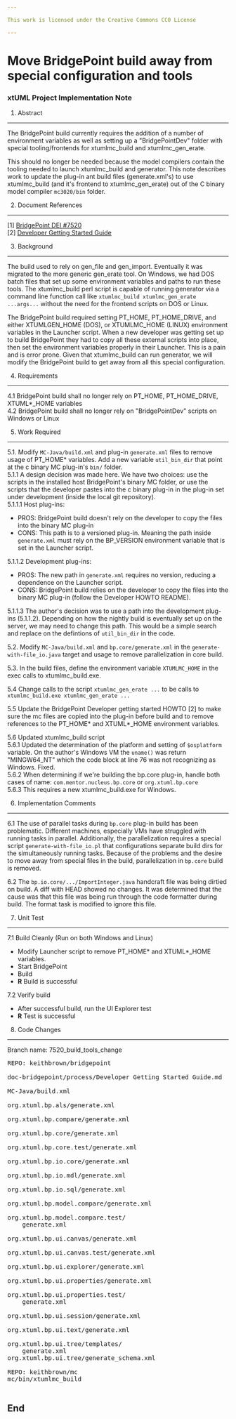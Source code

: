 ```yaml
---

This work is licensed under the Creative Commons CC0 License

---
```


# Move BridgePoint build away from special configuration and tools
### xtUML Project Implementation Note


1. Abstract
-----------
The BridgePoint build currently requires the addition of a number of environment
variables as well as setting up a "BridgePointDev" folder with special tooling/frontends 
for xtumlmc_build and xtumlmc_gen_erate.  

This should no longer be needed because the model compilers contain the tooling needed
to launch xtumlmc_build and generator. This note describes work to update the plug-in ant 
build files (generate.xml's) to use xtumlmc_build (and it's frontend to xtumlmc_gen_erate) 
out of the C binary model compiler ```mc3020/bin``` folder.

2. Document References
----------------------
[1] [BridgePoint DEI #7520](https://support.onefact.net/redmine/issues/7520)    
[2] [Developer Getting Started Guide](https://github.com/keithbrown/bridgepoint/blob/7520_build_tools_change/doc-bridgepoint/process/Developer%20Getting%20Started%20Guide.md)  

3. Background
-------------
The build used to rely on gen_file and gen_import.  Eventually it was migrated to the 
more generic gen_erate tool.  On Windows, we had DOS batch files that set up some
environment variables and paths to run these tools.  The xtumlmc_build perl
script is capable of running generator via a command line function call like 
```xtumlmc_build xtumlmc_gen_erate ...args...``` without the need for the frontend
scripts on DOS or Linux.     

The BridgePoint build required setting PT_HOME, PT_HOME_DRIVE, and either XTUMLGEN_HOME (DOS),
or XTUMLMC_HOME (LINUX) environment variables in the Launcher script.  When a new 
developer was getting set up to build BridgePoint they had to copy all these external scripts
into place, then set the environment variables properly in their Launcher.  This is a pain
and is error prone.  Given that xtumlmc_build can run generator, we will modify the BridgePoint
build to get away from all this special configuration.

4. Requirements
---------------
4.1  BridgePoint build shall no longer rely on PT_HOME, PT_HOME_DRIVE, XTUML*_HOME variables     
4.2  BridgePoint build shall no longer rely on "BridgePointDev" scripts on Windows or Linux    

5. Work Required
----------------
5.1. Modify ```MC-Java/build.xml``` and plug-in ```generate.xml``` files to remove usage of PT_HOME* 
variables.  Add a new variable ```util_bin_dir``` that point at the c binary MC plug-in's ```bin/``` 
folder.   
5.1.1  A design decision was made here.  We have two choices: use the scripts in the installed host
BridgePoint's binary MC folder, or use the scripts that the developer pastes into the c binary plug-in
in the plug-in set under development (inside the local git repository).  
5.1.1.1  Host plug-ins:  
  - PROS: BridgePoint build doesn't rely on the developer to copy the files into the binary MC plug-in  
  - CONS: This path is to a versioned plug-in.  Meaning the path inside ```generate.xml``` must rely on
  the BP_VERSION environment variable that is set in the Launcher script.   

5.1.1.2  Development plug-ins:  
  - PROS: The new path in ```generate.xml``` requires no version, reducing a dependence on the Launcher script.   
  - CONS: BridgePoint build relies on the developer to copy the files into the binary MC plug-in (follow 
  the Developer HOWTO README).  

5.1.1.3  The author's decision was to use a path into the development plug-ins (5.1.1.2).  Depending on how 
the nightly build is eventually set up on the server, we may need to change this path.  This would be a simple 
search and replace on the defintions of ```util_bin_dir``` in the code.   
  
5.2. Modify ```MC-Java/build.xml``` and ```bp.core/generate.xml``` in the ```generate-with-file_io.java``` target and
usage to remove parallelization in core build.  
  
5.3. In the build files, define the environment variable ```XTUMLMC_HOME``` in the exec calls to xtumlmc_build.exe.   

5.4  Change calls to the script ```xtumlmc_gen_erate ...``` to be calls to ```xtumlmc_build.exe xtumlmc_gen_erate ...```     

5.5  Update the BridgePoint Developer getting started HOWTO [2] to make sure the mc files are copied into the plug-in
before build and to remove references to the PT_HOME* and XTUML*_HOME environment variables.  

5.6  Updated xtumlmc_build script   
5.6.1  Updated the determination of the platform and setting of ```$osplatform``` variable.  On the author's Windows
VM the ```uname()``` was return "MINGW64_NT" which the code block at line 76 was not recognizing as Windows.  Fixed.  
5.6.2  When determining if we're building the bp.core plug-in, handle both cases of name: ```com.mentor.nucleus.bp.core``` or ```org.xtuml.bp.core```    
5.6.3  This requires a new xtumlmc_build.exe for Windows.  

6. Implementation Comments
--------------------------
6.1  The use of parallel tasks during ```bp.core``` plug-in build has been problematic.
Different machines, especially VMs have struggled with running tasks in parallel.  Additionally, 
the parallelization requires a special script ```generate-with-file_io.pl``` that configurations 
separate build dirs for the simultaneously running tasks.  Because of the problems and the desire
to move away from special files in the build, parallelization in ```bp.core``` build is removed.   

6.2  The ```bp.io.core/.../ImportInteger.java``` handcraft file was being dirtied on build. A diff
with HEAD showed no changes.  It was determined that the cause was that this file was being run
through the code formatter during build.  The format task is modified to ignore this file.   

7. Unit Test
------------
7.1  Build Cleanly (Run on both Windows and Linux)
  - Modify Launcher script to remove PT_HOME* and XTUML*_HOME variables.  
  - Start BridgePoint  
  - Build  
  - __R__ Build is successful  

7.2  Verify build
  - After successful build, run the UI Explorer test  
  - __R__ Test is successful  
  
8. Code Changes
---------------
Branch name: 7520_build_tools_change

<pre>
REPO: keithbrown/bridgepoint

doc-bridgepoint/process/Developer Getting Started Guide.md

MC-Java/build.xml

org.xtuml.bp.als/generate.xml

org.xtuml.bp.compare/generate.xml

org.xtuml.bp.core/generate.xml

org.xtuml.bp.core.test/generate.xml

org.xtuml.bp.io.core/generate.xml

org.xtuml.bp.io.mdl/generate.xml

org.xtuml.bp.io.sql/generate.xml

org.xtuml.bp.model.compare/generate.xml

org.xtuml.bp.model.compare.test/
    generate.xml

org.xtuml.bp.ui.canvas/generate.xml

org.xtuml.bp.ui.canvas.test/generate.xml

org.xtuml.bp.ui.explorer/generate.xml

org.xtuml.bp.ui.properties/generate.xml

org.xtuml.bp.ui.properties.test/
    generate.xml

org.xtuml.bp.ui.session/generate.xml

org.xtuml.bp.ui.text/generate.xml

org.xtuml.bp.ui.tree/templates/
    generate.xml
org.xtuml.bp.ui.tree/generate_schema.xml

REPO: keithbrown/mc
mc/bin/xtumlmc_build

</pre>

End
---

